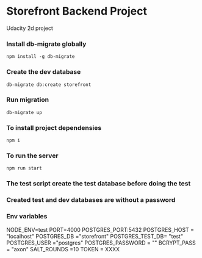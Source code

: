 # Storefront Backend Project

Udacity 2d project

### Install db-migrate globally

`npm install -g db-migrate`

### Create the dev database

`db-migrate db:create storefront`

### Run migration

`db-migrate up`

### To install project dependensies

`npm i`

### To run the server

`npm run start`

### The test script create the test database before doing the test

### Created test and dev databases are without a password

### Env variables

NODE_ENV=test
PORT=4000
POSTGRES_PORT:5432
POSTGRES_HOST = "localhost"
POSTGRES_DB ="storefront"
POSTGRES_TEST_DB= "test"
POSTGRES_USER ="postgres"
POSTGRES_PASSWORD = ""
BCRYPT_PASS = "axon"
SALT_ROUNDS =10
TOKEN = XXXX
